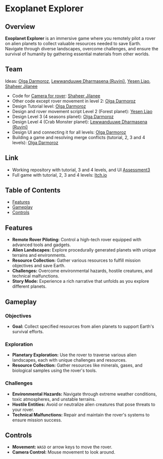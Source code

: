 # Exoplanet Explorer

## Overview

**Exoplanet Explorer** is an immersive game where you remotely pilot a rover on alien planets to collect valuable resources needed to save Earth. Navigate through diverse landscapes, overcome challenges, and ensure the survival of humanity by gathering essential materials from other worlds.

## Team
Ideas: [Olga Darmoroz](https://github.com/Oslik18), [Lewwanduuwe Dharmasena (Ruvini)](https://github.com/RuviniDharmasena), [Yesen Liao](https://github.com/ButterfishYL), [Shaheer Jilanee](https://github.com/Shaheer-Jilanee)

- Code for [Camera for rover](https://github.com/Oslik18/GameDesign/blob/Assessment3/Assets/Scripts/CameraRover.cs): [Shaheer Jilanee](https://github.com/Shaheer-Jilanee)
- Other code except rover movement in level 2: [Olga Darmoroz](https://github.com/Oslik18)
- Design Tutorial level: [Olga Darmoroz](https://github.com/Oslik18)
- Design and rover movement script Level 2 (Forest planet): [Yesen Liao](https://github.com/ButterfishYL)
- Design Level 3 (4 seasons planet): [Olga Darmoroz](https://github.com/Oslik18)
- Design Level 4 (Crab Monster planet): [Lewwanduuwe Dharmasena (Ruvini)](https://github.com/RuviniDharmasena)
- Design UI and connecting it for all levels: [Olga Darmoroz](https://github.com/Oslik18)
- Building a game and resolving merge conflicts (tutorial, 2, 3 and 4 levels): [Olga Darmoroz](https://github.com/Oslik18)

## Link
- Working repository with tutorial, 3 and 4 levels, and UI [Assessment3](https://github.com/Oslik18/GameDesign/tree/Assessment3)
- Full game with tutorial, 2, 3 and 4 levels: [Itch.io](https://shaheer-jilanee.itch.io/exoplanet-explorer)

## Table of Contents

- [Features](#features)
- [Gameplay](#gameplay)
- [Controls](#controls)

## Features

- **Remote Rover Piloting:** Control a high-tech rover equipped with advanced tools and gadgets.
- **Alien Landscapes:** Explore procedurally generated planets with unique terrains and environments.
- **Resource Collection:** Gather various resources to fulfill mission objectives and save Earth.
- **Challenges:** Overcome environmental hazards, hostile creatures, and technical malfunctions.
- **Story Mode:** Experience a rich narrative that unfolds as you explore different planets.

## Gameplay

### Objectives

- **Goal:** Collect specified resources from alien planets to support Earth's survival efforts.

### Exploration

- **Planetary Exploration:** Use the rover to traverse various alien landscapes, each with unique challenges and resources.
- **Resource Collection:** Gather resources like minerals, gases, and biological samples using the rover's tools.

### Challenges

- **Environmental Hazards:** Navigate through extreme weather conditions, toxic atmospheres, and unstable terrains.
- **Hostile Entities:** Avoid or neutralize alien creatures that pose threats to your rover.
- **Technical Malfunctions:** Repair and maintain the rover's systems to ensure mission success.

## Controls

- **Movement:** `WASD` or arrow keys to move the rover.
- **Camera Control:** Mouse movement to look around.
